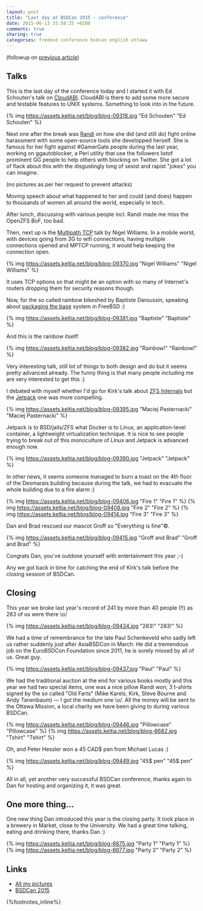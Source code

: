 ```yaml
---
layout: post
title: "Last day at BSDCan 2015 - conference"
date: 2015-06-13 15:58:25 +0200
comments: true
sharing: true
categories: freebsd conference bsdcan english ottawa
---
```


(followup on [previous article](/2015/06/12/third-day-at-bsdcan-2015-conference/))

Talks
-----

This is the last day of the conference today and I started it with Ed Schouten's talk on [CloudABI](https://www.bsdcan.org/2015/schedule/events/524.en.html).  CloudABI is there to add some more secure and testable features to UNIX systems.  Something to look into in the future.
<!--more-->
{% img https://assets.keltia.net/blog/blog-09318.jpg "Ed Schouten" "Ed Schouten" %} 

Next one after the break was [Randi](https://twitter.com/freebsdgirl) on how she did (and still do) fight online harassment with some open-source tools she developped herself.  She is famous for her fight against #GamerGate people during the last year, working on ggautoblocker, a Perl utility that use the followers listof prominent GG people to help others with blocking on Twitter.  She got a lot of flack about this with the disgustingly long of sexist and rapist "jokes" you can imagine.

(no pictures as per her request to prevent attacks)

Moving speech about what happened to her and could (and does) happen to thousands of women all around the world, especially in tech.

After lunch, discussing with various people incl. Randi made me miss the OpenZFS BoF, too bad.

Then, next up is the [Multipath TCP](https://www.bsdcan.org/2015/schedule/events/554.en.html) talk by Nigel Williams.  In a mobile world, with devices going from 3G to wifi connections, having multiple connections opened and MPTCP running, it would help keeping the connection open.
 
{% img https://assets.keltia.net/blog/blog-09370.jpg "Nigel Williams" "Nigel Williams" %} 

It uses TCP options so that might be an option with so many of Internet's routers dropping them for security reasons though.

Now, for the so called rainbow bikeshed by Baptiste Daroussin, speaking about [packaging the base](http://www.bsdcan.org/2015/schedule/events/563.en.html) system in FreeBSD :)

{% img https://assets.keltia.net/blog/blog-09381.jpg "Baptiste" "Baptiste" %} 

And this is the rainbow itself!

{% img https://assets.keltia.net/blog/blog-09382.jpg "Rainbow!" "Rainbow!" %} 

Very interesting talk, still lot of things to both design and do but it seems pretty advanced already.  The funny thing is that many people including me are very interested to get this :)

I debated with myself whether I'd go for Kirk's talk about [ZFS Internals](http://www.bsdcan.org/2015/schedule/events/525.en.html) but the [Jetpack](http://www.bsdcan.org/2015/schedule/events/574.en.html) one was more compelling.

{% img https://assets.keltia.net/blog/blog-09395.jpg "Maciej Pasternacki" "Maciej Pasternacki" %} 

Jetpack is to BSD/jails/ZFS what Docker is to Linux, an application-level container, a lightweight virtualization technique.  It is nice to see people trying to break out of this monoculture of Linux and Jetpack is advanced enough now.

{% img https://assets.keltia.net/blog/blog-09390.jpg "Jetpack" "Jetpack" %} 

In other news, it seems someone managed to burn a toast on the 4th floor of the Desmarais building because during the talk, we had to evacuate the whole building due to a fire alarm :)

{% img https://assets.keltia.net/blog/blog-09406.jpg "Fire 1" "Fire 1" %} 
{% img https://assets.keltia.net/blog/blog-09408.jpg "Fire 2" "Fire 2" %} 
{% img https://assets.keltia.net/blog/blog-09414.jpg "Fire 3" "Fire 3" %} 

Dan and Brad rescued our mascot Groff so "Everything is fine"©.

{% img https://assets.keltia.net/blog/blog-09415.jpg "Groff and Brad" "Groff and Brad" %} 

Congrats Dan, you've outdone yourself with entertainment this year ;-)

Any we got back in time for catching the end of Kirk's talk before the closing session of BSDCan.

Closing
-------

This year we broke last year's record of 241 by more than 40 people (!!) as 283 of us were there \o/

{% img https://assets.keltia.net/blog/blog-09434.jpg "283!" "283!" %} 

We had a time of remembrance for the late Paul Schenkeveld who sadly left us rather suddenly just after AsiaBSDCon in March.  He did a tremendous job on the EuroBSDCon Foundation since 2011, he is sorely missed by all of us.  Great guy.

{% img https://assets.keltia.net/blog/blog-09437.jpg "Paul" "Paul" %} 

We had the traditional auction at the end for various books mostly and this year we had two special items, one was a nice pillow Randi won, 3 t-shirts signed by the so called "Old Farts" (Mike Karels, Kirk, Steve Bourne and Andy Tanenbaum) — I got the medium one \o/.  All the money will be sent to the Ottawa Mission, a local charity we have been  giving to during various BSDCan.

{% img https://assets.keltia.net/blog/blog-09446.jpg "Pillowcase" "Pillowcase" %} 
{% img https://assets.keltia.net/blog/blog-6682.jpg "Tshirt" "Tshirt" %} 

Oh, and Peter Hessler won a 45 CAD$ pen from Michael Lucas :)

{% img https://assets.keltia.net/blog/blog-09449.jpg "45$ pen" "45$ pen" %} 

All in all, yet another very successful BSDCan conference, thanks again to Dan for hosting and organizing it, it was great.

One more thing…
---------------

One new thing Dan introduced this year is the closing party.  It took place in a brewery in Market, close to the University.  We had a great time talking, eating and drinking there, thanks Dan :)

{% img https://assets.keltia.net/blog/blog-6675.jpg "Party 1" "Party 1" %} 
{% img https://assets.keltia.net/blog/blog-6677.jpg "Party 2" "Party 2" %} 

Links
-----

- [All my pictures](https://assets.keltia.net/photos/BSDCan-2015/)
- [BSDCan 2015](http://bsdcan.org/2015/)


{%footnotes_inline%}
